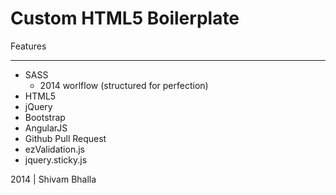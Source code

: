 Custom HTML5 Boilerplate
========================

Features
________

- SASS
  - 2014 worlflow (structured for perfection)
- HTML5
- jQuery
- Bootstrap
- AngularJS 
- Github Pull Request
- ezValidation.js
- jquery.sticky.js

2014 | Shivam Bhalla